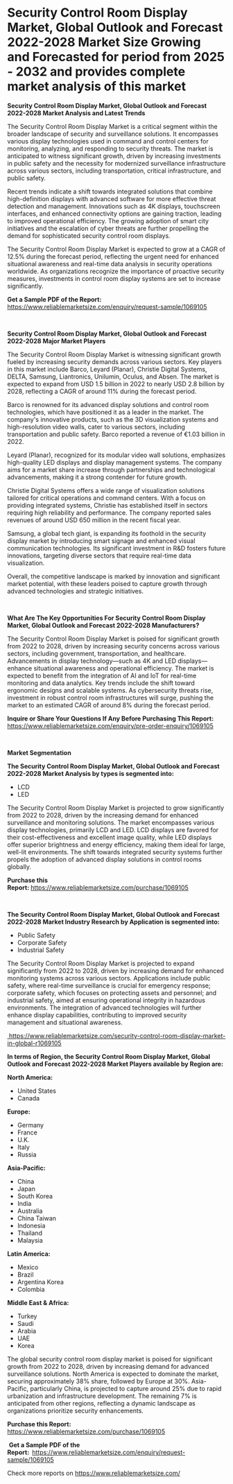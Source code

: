 <p><h1>Security Control Room Display Market, Global Outlook and Forecast 2022-2028 Market Size Growing and Forecasted for period from 2025 - 2032 and provides complete market analysis of this market</h1></p><p><strong>Security Control Room Display Market, Global Outlook and Forecast 2022-2028 Market Analysis and Latest Trends</strong></p>
<p><p>The Security Control Room Display Market is a critical segment within the broader landscape of security and surveillance solutions. It encompasses various display technologies used in command and control centers for monitoring, analyzing, and responding to security threats. The market is anticipated to witness significant growth, driven by increasing investments in public safety and the necessity for modernized surveillance infrastructure across various sectors, including transportation, critical infrastructure, and public safety.</p><p>Recent trends indicate a shift towards integrated solutions that combine high-definition displays with advanced software for more effective threat detection and management. Innovations such as 4K displays, touchscreen interfaces, and enhanced connectivity options are gaining traction, leading to improved operational efficiency. The growing adoption of smart city initiatives and the escalation of cyber threats are further propelling the demand for sophisticated security control room displays.</p><p>The Security Control Room Display Market is expected to grow at a CAGR of 12.5% during the forecast period, reflecting the urgent need for enhanced situational awareness and real-time data analysis in security operations worldwide. As organizations recognize the importance of proactive security measures, investments in control room display systems are set to increase significantly.</p></p>
<p><strong>Get a Sample PDF of the Report:&nbsp;</strong> <a href="https://www.reliablemarketsize.com/enquiry/request-sample/1069105?utm_campaign=3072&utm_medium=2&utm_source=Github&utm_content=ia&utm_term=21032025&utm_id=security-control-room-display-market-global-outlook-and-forecast-2022-2028">https://www.reliablemarketsize.com/enquiry/request-sample/1069105</a></p>
<p>&nbsp;</p>
<p><strong>Security Control Room Display Market, Global Outlook and Forecast 2022-2028 Major Market Players</strong></p>
<p><p>The Security Control Room Display Market is witnessing significant growth fueled by increasing security demands across various sectors. Key players in this market include Barco, Leyard (Planar), Christie Digital Systems, DELTA, Samsung, Liantronics, Unilumin, Oculus, and Absen. The market is expected to expand from USD 1.5 billion in 2022 to nearly USD 2.8 billion by 2028, reflecting a CAGR of around 11% during the forecast period.</p><p>Barco is renowned for its advanced display solutions and control room technologies, which have positioned it as a leader in the market. The company's innovative products, such as the 3D visualization systems and high-resolution video walls, cater to various sectors, including transportation and public safety. Barco reported a revenue of €1.03 billion in 2022.</p><p>Leyard (Planar), recognized for its modular video wall solutions, emphasizes high-quality LED displays and display management systems. The company aims for a market share increase through partnerships and technological advancements, making it a strong contender for future growth.</p><p>Christie Digital Systems offers a wide range of visualization solutions tailored for critical operations and command centers. With a focus on providing integrated systems, Christie has established itself in sectors requiring high reliability and performance. The company reported sales revenues of around USD 650 million in the recent fiscal year.</p><p>Samsung, a global tech giant, is expanding its foothold in the security display market by introducing smart signage and enhanced visual communication technologies. Its significant investment in R&D fosters future innovations, targeting diverse sectors that require real-time data visualization.</p><p>Overall, the competitive landscape is marked by innovation and significant market potential, with these leaders poised to capture growth through advanced technologies and strategic initiatives.</p></p>
<p>&nbsp;</p>
<p><strong>What Are The Key Opportunities For Security Control Room Display Market, Global Outlook and Forecast 2022-2028 Manufacturers?</strong></p>
<p><p>The Security Control Room Display Market is poised for significant growth from 2022 to 2028, driven by increasing security concerns across various sectors, including government, transportation, and healthcare. Advancements in display technology—such as 4K and LED displays—enhance situational awareness and operational efficiency. The market is expected to benefit from the integration of AI and IoT for real-time monitoring and data analytics. Key trends include the shift toward ergonomic designs and scalable systems. As cybersecurity threats rise, investment in robust control room infrastructures will surge, pushing the market to an estimated CAGR of around 8% during the forecast period.</p></p>
<p><strong>Inquire or Share Your Questions If Any Before Purchasing This Report:</strong> <a href="https://www.reliablemarketsize.com/enquiry/pre-order-enquiry/1069105?utm_campaign=3072&utm_medium=2&utm_source=Github&utm_content=ia&utm_term=21032025&utm_id=security-control-room-display-market-global-outlook-and-forecast-2022-2028">https://www.reliablemarketsize.com/enquiry/pre-order-enquiry/1069105</a></p>
<p>&nbsp;</p>
<p><strong>Market Segmentation</strong></p>
<p><strong>The Security Control Room Display Market, Global Outlook and Forecast 2022-2028 Market Analysis by types is segmented into:</strong></p>
<p><ul><li>LCD</li><li>LED</li></ul></p>
<p><p>The Security Control Room Display Market is projected to grow significantly from 2022 to 2028, driven by the increasing demand for enhanced surveillance and monitoring solutions. The market encompasses various display technologies, primarily LCD and LED. LCD displays are favored for their cost-effectiveness and excellent image quality, while LED displays offer superior brightness and energy efficiency, making them ideal for large, well-lit environments. The shift towards integrated security systems further propels the adoption of advanced display solutions in control rooms globally.</p></p>
<p><strong>Purchase this Report:&nbsp;</strong><a href="https://www.reliablemarketsize.com/purchase/1069105?utm_campaign=3072&utm_medium=2&utm_source=Github&utm_content=ia&utm_term=21032025&utm_id=security-control-room-display-market-global-outlook-and-forecast-2022-2028">https://www.reliablemarketsize.com/purchase/1069105</a></p>
<p>&nbsp;</p>
<p><strong>The Security Control Room Display Market, Global Outlook and Forecast 2022-2028 Market Industry Research by Application is segmented into:</strong></p>
<p><ul><li>Public Safety</li><li>Corporate Safety</li><li>Industrial Safety</li></ul></p>
<p><p>The Security Control Room Display Market is projected to expand significantly from 2022 to 2028, driven by increasing demand for enhanced monitoring systems across various sectors. Applications include public safety, where real-time surveillance is crucial for emergency response; corporate safety, which focuses on protecting assets and personnel; and industrial safety, aimed at ensuring operational integrity in hazardous environments. The integration of advanced technologies will further enhance display capabilities, contributing to improved security management and situational awareness.</p></p>
<p><a href="https://www.reliablemarketsize.com/security-control-room-display-market-in-global-r1069105?utm_campaign=3072&utm_medium=2&utm_source=Github&utm_content=ia&utm_term=21032025&utm_id=security-control-room-display-market-global-outlook-and-forecast-2022-2028">&nbsp;https://www.reliablemarketsize.com/security-control-room-display-market-in-global-r1069105</a></p>
<p><strong>In terms of Region, the Security Control Room Display Market, Global Outlook and Forecast 2022-2028 Market Players available by Region are:</strong></p>
<p>
    <p> <strong> North America: </strong>
        <ul>
            <li>United States</li>
            <li>Canada</li>
        </ul>
        </p> 
    <p> <strong> Europe: </strong>
        <ul>
            <li>Germany</li>
            <li>France</li>
            <li>U.K.</li>
            <li>Italy</li>
            <li>Russia</li>
        </ul>
        </p> 
    <p> <strong> Asia-Pacific: </strong>
        <ul>
            <li>China</li>
            <li>Japan</li>
            <li>South Korea</li>
            <li>India</li>
            <li>Australia</li>
            <li>China Taiwan</li>
            <li>Indonesia</li>
            <li>Thailand</li>
            <li>Malaysia</li>
        </ul>
        </p> 
    <p> <strong> Latin America: </strong>
        <ul>
            <li>Mexico</li>
            <li>Brazil</li>
            <li>Argentina Korea</li>
            <li>Colombia</li>
        </ul>
        </p> 
    <p> <strong> Middle East & Africa: </strong>
        <ul>
            <li>Turkey</li>
            <li>Saudi</li>
            <li>Arabia</li>
            <li>UAE</li>
            <li>Korea</li>
        </ul>
    </p>
    </p>
<p><p>The global security control room display market is poised for significant growth from 2022 to 2028, driven by increasing demand for advanced surveillance solutions. North America is expected to dominate the market, securing approximately 38% share, followed by Europe at 30%. Asia-Pacific, particularly China, is projected to capture around 25% due to rapid urbanization and infrastructure development. The remaining 7% is anticipated from other regions, reflecting a dynamic landscape as organizations prioritize security enhancements.</p></p>
<p><strong>Purchase this Report: </strong><a href="https://www.reliablemarketsize.com/purchase/1069105?utm_campaign=3072&utm_medium=2&utm_source=Github&utm_content=ia&utm_term=21032025&utm_id=security-control-room-display-market-global-outlook-and-forecast-2022-2028">https://www.reliablemarketsize.com/purchase/1069105</a></p>
<p>&nbsp;<strong>Get a Sample PDF of the Report:&nbsp;&nbsp;</strong><a href="https://www.reliablemarketsize.com/enquiry/request-sample/1069105?utm_campaign=3072&utm_medium=2&utm_source=Github&utm_content=ia&utm_term=21032025&utm_id=security-control-room-display-market-global-outlook-and-forecast-2022-2028">https://www.reliablemarketsize.com/enquiry/request-sample/1069105</a></p>
<p><strong></strong></p>
<p>Check more reports on <a href="https://www.reliablemarketsize.com/?utm_campaign=3072&utm_medium=2&utm_source=Github&utm_content=ia&utm_term=21032025&utm_id=security-control-room-display-market-global-outlook-and-forecast-2022-2028">https://www.reliablemarketsize.com/</a></p>